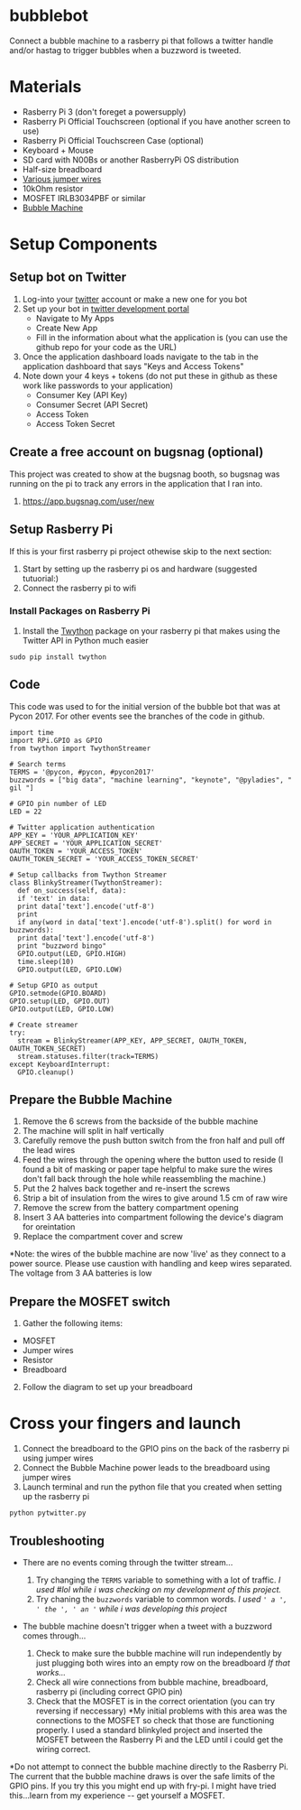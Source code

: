 # bubblebot


Connect a bubble machine to a rasberry pi that follows a twitter handle and/or hastag to trigger bubbles when a buzzword is tweeted.

# Materials
- Rasberry Pi 3 (don't foreget a powersupply)
- Rasberry Pi Official Touchscreen (optional if you have another screen to use)
- Rasberry Pi Official Touchscreen Case (optional)
- Keyboard + Mouse 
- SD card with N00Bs or another RasberryPi OS distribution
- Half-size breadboard
- [Various jumper wires](https://www.amazon.com/dp/B01LZF1ZSZ/ref=cm_sw_r_cp_dp_T2_drsuzbHTQV96W)
- 10kOhm resistor
- MOSFET IRLB3034PBF or similar
- [Bubble Machine](https://www.amazon.com/dp/B00PU0E33K/ref=cm_sw_r_cp_dp_T2_hhsuzbHEE4GHB)

# Setup Components

## Setup bot on Twitter
1. Log-into your [twitter](www.twitter.com) account or make a new one for you bot
2. Set up your bot in [twitter development portal](https://dev.twitter.com/index)
    - Navigate to My Apps
    - Create New App
    - Fill in the information about what the application is (you can use the github repo for your code as the URL)
3. Once the application dashboard loads navigate to the tab in the application dashboard that says "Keys and Access Tokens"
4. Note down your 4 keys + tokens (do not put these in github as these work like passwords to your application)
    - Consumer Key (API Key)
    - Consumer Secret (API Secret)
    - Access Token
    -	Access Token Secret
    
## Create a free account on bugsnag (optional)
This project was created to show at the bugsnag booth, so bugsnag was running on the pi to track any errors in the application that I ran into.
1. https://app.bugsnag.com/user/new

## Setup Rasberry Pi

If this is your first rasberry pi project othewise skip to the next section:
1. Start by setting up the rasberry pi os and hardware (suggested tutuorial:)
2. Connect the rasberry pi to wifi


### Install Packages on Rasberry Pi
1. Install the [Twython](https://github.com/ryanmcgrath/twython) package on your rasberry pi that makes using the Twitter API in Python much easier
```
sudo pip install twython
```

## Code

This code was used to for the initial version of the bubble bot that was at Pycon 2017. For other events see the branches of the code in github.
``` 
import time
import RPi.GPIO as GPIO
from twython import TwythonStreamer

# Search terms
TERMS = '@pycon, #pycon, #pycon2017'
buzzwords = ["big data", "machine learning", "keynote", "@pyladies", " gil "]

# GPIO pin number of LED
LED = 22

# Twitter application authentication
APP_KEY = 'YOUR_APPLICATION_KEY'
APP_SECRET = 'YOUR_APPLICATION_SECRET'
OAUTH_TOKEN = 'YOUR_ACCESS_TOKEN'
OAUTH_TOKEN_SECRET = 'YOUR_ACCESS_TOKEN_SECRET'

# Setup callbacks from Twython Streamer
class BlinkyStreamer(TwythonStreamer):
  def on_success(self, data):
  if 'text' in data:
  print data['text'].encode('utf-8')
  print
  if any(word in data['text'].encode('utf-8').split() for word in buzzwords):
  print data['text'].encode('utf-8')
  print "buzzword bingo"
  GPIO.output(LED, GPIO.HIGH)
  time.sleep(10)
  GPIO.output(LED, GPIO.LOW)

# Setup GPIO as output
GPIO.setmode(GPIO.BOARD)
GPIO.setup(LED, GPIO.OUT)
GPIO.output(LED, GPIO.LOW)

# Create streamer
try:
  stream = BlinkyStreamer(APP_KEY, APP_SECRET, OAUTH_TOKEN, OAUTH_TOKEN_SECRET)
  stream.statuses.filter(track=TERMS)
except KeyboardInterrupt:
  GPIO.cleanup()
```

## Prepare the Bubble Machine
1. Remove the 6 screws from the backside of the bubble machine
2. The machine will split in half vertically
3. Carefully remove the push button switch from the fron half and pull off the lead wires
4. Feed the wires through the opening where the button used to reside (I found a bit of masking or paper tape helpful to make sure the wires don't fall back through the hole while reassembling the machine.)
5. Put the 2 halves back together and re-insert the screws
6. Strip a bit of insulation from the wires to give around 1.5 cm of raw wire
7. Remove the screw from the battery compartment opening
8. Insert 3 AA batteries into compartment following the device's diagram for oreintation
9. Replace the compartment cover and screw

*Note: the wires of the bubble machine are now 'live' as they connect to a power source. Please use caustion with handling and keep wires separated. The voltage from 3 AA batteries is low

## Prepare the MOSFET switch
1. Gather the following items:
  - MOSFET
  - Jumper wires
  - Resistor
  - Breadboard
  
2. Follow the diagram to set up your breadboard
 

# Cross your fingers and launch
1. Connect the breadboard to the GPIO pins on the back of the rasberry pi using jumper wires
2. Connect the Bubble Machine power leads to the breadboard using jumper wires
3. Launch terminal and run the python file that you created when setting up the rasberry pi
```
python pytwitter.py
```

## Troubleshooting
- There are no events coming through the twitter stream...
  1. Try changing the `TERMS` variable to something with a lot of traffic.
    *I used #lol while i was checking on my development of this project.*
  2. Try chaning the `buzzwords` variable to common words.
    *I used  `' a ', ' the ', ' an '` while i was developing this project*

- The bubble machine doesn't trigger when a tweet with a buzzword comes through...
  1. Check to make sure the bubble machine will run independently by just plugging both wires into an empty row on the breadboard
  *If that works...*
  2. Check all wire connections from bubble machine, breadboard, rasberry pi (including correct GPIO pin)
  3. Check that the MOSFET is in the correct orientation (you can try reversing if neccessary)
  *My initial problems with this area was the connections to the MOSFET so check that those are functioning properly. I used a standard blinkyled project and inserted the MOSFET between the Rasberry Pi and the LED until i could get the wiring correct. 
  
*Do not attempt to connect the bubble machine directly to the Rasberry Pi. The current that the bubble machine draws is over the safe limits of the GPIO pins. If you try this you might end up with fry-pi. I might have tried this...learn from my experience -- get yourself a MOSFET.
